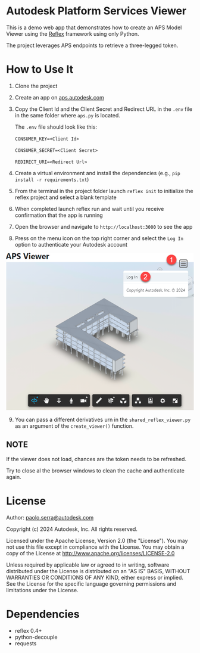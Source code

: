 # Autodesk Platform Services Viewer
This is a demo web app that demonstrates how to create an APS Model Viewer using the [Reflex](https://reflex.dev/) framework using only Python.

The project leverages APS endpoints to retrieve a three-legged token.

# How to Use It
1. Clone the project
2. Create an app on [aps.autodesk.com](https://aps.autodesk.com/)
3. Copy the Client Id and the Client Secret and Redirect URL in the `.env` file in the same folder where `aps.py` is located.

    The `.env` file should look like this:

   `CONSUMER_KEY=<Client Id>`

   `CONSUMER_SECRET=<Client Secret>`

   `REDIRECT_URI=<Redirect Url>`
4. Create a virtual environment and install the dependencies (e.g., `pip install -r requirements.txt`)
5. From the terminal in the project folder launch `reflex init` to initialize the reflex project and select a blank template
6. When completed launch reflex run and wait until you receive confirmation that the app is running
7. Open the browser and navigate to `http://localhost:3000` to see the app
8. Press on the menu icon on the top right corner and select the `Log In` option to authenticate your Autodesk account

![img.png](img.png)

9. You can pass a different derivatives urn in the `shared_reflex_viewer.py` as an argument of the `create_viewer()` function.

## NOTE
If the viewer does not load, chances are the token needs to be refreshed.

Try to close al the browser windows to clean the cache and authenticate again.



# License
Author: paolo.serra@autodesk.com

Copyright (c) 2024 Autodesk, Inc. All rights reserved.

Licensed under the Apache License, Version 2.0 (the "License").
You may not use this file except in compliance with the License.
You may obtain a copy of the License at
  http://www.apache.org/licenses/LICENSE-2.0

Unless required by applicable law or agreed to in writing, software
distributed under the License is distributed on an "AS IS" BASIS,
WITHOUT WARRANTIES OR CONDITIONS OF ANY KIND, either express or
implied.  See the License for the specific language governing
permissions and limitations under the License.

# Dependencies
* reflex 0.4+
* python-decouple
* requests

